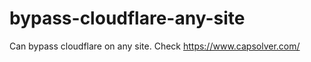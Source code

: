 # bypass-cloudflare-any-site
Can bypass cloudflare on any site. Check https://www.capsolver.com/ 











                                                 